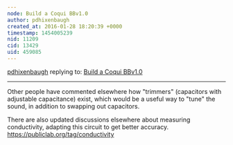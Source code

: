 ```yaml
---
node: Build a Coqui BBv1.0
author: pdhixenbaugh
created_at: 2016-01-28 18:20:39 +0000
timestamp: 1454005239
nid: 11209
cid: 13429
uid: 459085
---
```




[pdhixenbaugh](../profile/pdhixenbaugh) replying to: [Build a Coqui BBv1.0](../notes/donblair/09-30-2014/coqui-bbv1-0)

----
Other people have commented elsewhere how "trimmers" (capacitors with adjustable capacitance) exist, which would be a useful way to "tune" the sound, in addition to swapping out capacitors.

There are also updated discussions elsewhere about measuring conductivity, adapting this circuit to get better accuracy. https://publiclab.org/tag/conductivity